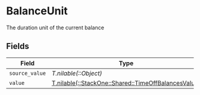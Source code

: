 # BalanceUnit

The duration unit of the current balance


## Fields

| Field                                                                                              | Type                                                                                               | Required                                                                                           | Description                                                                                        |
| -------------------------------------------------------------------------------------------------- | -------------------------------------------------------------------------------------------------- | -------------------------------------------------------------------------------------------------- | -------------------------------------------------------------------------------------------------- |
| `source_value`                                                                                     | *T.nilable(::Object)*                                                                              | :heavy_minus_sign:                                                                                 | N/A                                                                                                |
| `value`                                                                                            | [T.nilable(::StackOne::Shared::TimeOffBalancesValue)](../../models/shared/timeoffbalancesvalue.md) | :heavy_minus_sign:                                                                                 | N/A                                                                                                |